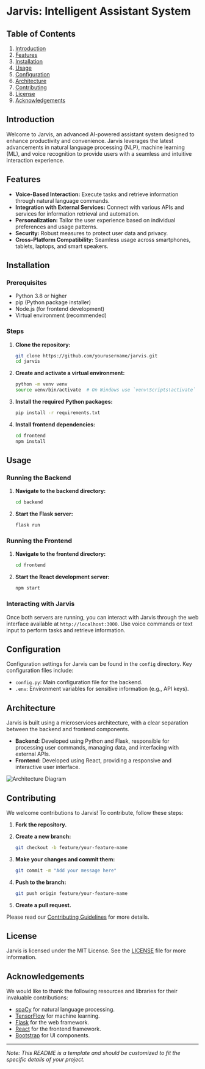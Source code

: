 # Jarvis: Intelligent Assistant System



## Table of Contents

1. [Introduction](#introduction)
2. [Features](#features)
3. [Installation](#installation)
4. [Usage](#usage)
5. [Configuration](#configuration)
6. [Architecture](#architecture)
7. [Contributing](#contributing)
8. [License](#license)
9. [Acknowledgements](#acknowledgements)

## Introduction

Welcome to Jarvis, an advanced AI-powered assistant system designed to enhance productivity and convenience. Jarvis leverages the latest advancements in natural language processing (NLP), machine learning (ML), and voice recognition to provide users with a seamless and intuitive interaction experience.

## Features

- **Voice-Based Interaction:** Execute tasks and retrieve information through natural language commands.
- **Integration with External Services:** Connect with various APIs and services for information retrieval and automation.
- **Personalization:** Tailor the user experience based on individual preferences and usage patterns.
- **Security:** Robust measures to protect user data and privacy.
- **Cross-Platform Compatibility:** Seamless usage across smartphones, tablets, laptops, and smart speakers.

## Installation

### Prerequisites

- Python 3.8 or higher
- pip (Python package installer)
- Node.js (for frontend development)
- Virtual environment (recommended)

### Steps

1. **Clone the repository:**

    ```bash
    git clone https://github.com/yourusername/jarvis.git
    cd jarvis
    ```

2. **Create and activate a virtual environment:**

    ```bash
    python -m venv venv
    source venv/bin/activate  # On Windows use `venv\Scripts\activate`
    ```

3. **Install the required Python packages:**

    ```bash
    pip install -r requirements.txt
    ```

4. **Install frontend dependencies:**

    ```bash
    cd frontend
    npm install
    ```

## Usage

### Running the Backend

1. **Navigate to the backend directory:**

    ```bash
    cd backend
    ```

2. **Start the Flask server:**

    ```bash
    flask run
    ```

### Running the Frontend

1. **Navigate to the frontend directory:**

    ```bash
    cd frontend
    ```

2. **Start the React development server:**

    ```bash
    npm start
    ```

### Interacting with Jarvis

Once both servers are running, you can interact with Jarvis through the web interface available at `http://localhost:3000`. Use voice commands or text input to perform tasks and retrieve information.

## Configuration

Configuration settings for Jarvis can be found in the `config` directory. Key configuration files include:

- `config.py`: Main configuration file for the backend.
- `.env`: Environment variables for sensitive information (e.g., API keys).

## Architecture

Jarvis is built using a microservices architecture, with a clear separation between the backend and frontend components.

- **Backend:** Developed using Python and Flask, responsible for processing user commands, managing data, and interfacing with external APIs.
- **Frontend:** Developed using React, providing a responsive and interactive user interface.

![Architecture Diagram](path/to/architecture-diagram.png)

## Contributing

We welcome contributions to Jarvis! To contribute, follow these steps:

1. **Fork the repository.**
2. **Create a new branch:**

    ```bash
    git checkout -b feature/your-feature-name
    ```

3. **Make your changes and commit them:**

    ```bash
    git commit -m "Add your message here"
    ```

4. **Push to the branch:**

    ```bash
    git push origin feature/your-feature-name
    ```

5. **Create a pull request.**

Please read our [Contributing Guidelines](CONTRIBUTING.md) for more details.

## License

Jarvis is licensed under the MIT License. See the [LICENSE](LICENSE) file for more information.

## Acknowledgements

We would like to thank the following resources and libraries for their invaluable contributions:

- [spaCy](https://spacy.io/) for natural language processing.
- [TensorFlow](https://www.tensorflow.org/) for machine learning.
- [Flask](https://flask.palletsprojects.com/) for the web framework.
- [React](https://reactjs.org/) for the frontend framework.
- [Bootstrap](https://getbootstrap.com/) for UI components.

---

*Note: This README is a template and should be customized to fit the specific details of your project.*
